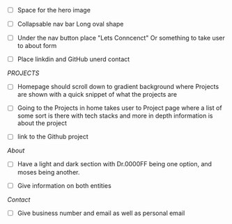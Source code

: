 - [ ] Space for the hero image 

- [ ] Collapsable nav bar 
    Long oval shape 

- [ ] Under the nav button place "Lets Conncenct" Or something to take user to about form

- [ ] Place linkdin and GitHub unerd contact 


*PROJECTS*
- [ ] Homepage should scroll down to gradient background where Projects are shown with a quick snippet of what the projects  are

- [ ] Going to the Projects in home takes user to Project page where a list of some sort is there with tech stacks and more in depth information is about the project 

- [ ] link to the Github project 

*About* 
- [ ] Have a light and dark section with Dr.0000FF being one option, and moses being another. 

- [ ] Give information on both entities 

*Contact*
- [ ] Give business number and email as well as personal email 



